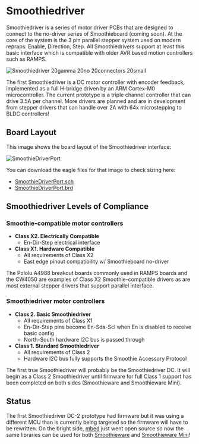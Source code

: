 
# Smoothiedriver

Smoothiedriver is a series of motor driver PCBs that are designed to connect to the no-driver series of Smoothieboard (coming soon). At the core of the system is the 3 pin parallel stepper system used on modern repraps: Enable, Direction, Step. All Smoothiedrivers support at least this basic interface which is compatible with older AVR based motion controllers such as RAMPS.

![Smoothiedriver 20gamma 20no 20connectors 20small](images/smoothiedriver-gamma-no-connectors-small.jpg)

The first Smoothiedriver is a DC motor controller with encoder feedback, implemented as a full H-bridge driven by an ARM Cortex-M0 microcontroller. The current prototype is a triple channel controller that can drive 3.5A per channel. More drivers are planned and are in development from stepper drivers that can handle over 2A with 64x microstepping to BLDC controllers!

## Board Layout

This image shows the board layout of the Smoothiedriver interface:


![SmoothieDriverPort](images/smoothie-driver-port.png)

You can download the eagle files for that image to check sizing here:

- [SmoothieDriverPort.sch](smoothiedriver/smoothiedriverport.sch)
- [SmoothieDriverPort.brd](smoothiedriver/smoothiedriverport.brd)

## Smoothiedriver Levels of Compliance

### Smoothie-compatible motor controllers

- **Class X2. Electrically Compatible**
  - En-Dir-Step electrical interface
- **Class X1. Hardware Compatible**
  - All requirements of Class X2
  - East edge pinout compatibility w/ Smoothieboard no-driver

The Pololu A4988 breakout boards commonly used in RAMPS boards and the CW4050 are examples of Class X2 Smoothie-compatible drivers as are most external stepper drivers that support parallel interface.

### Smoothiedriver motor controllers

- **Class 2. Basic Smoothiedriver**
  - All requirements of Class X1
  - En-Dir-Step pins become En-Sda-Scl when En is disabled to receive basic config
  - North-South hardware I2C bus is passed through
- **Class 1. Standard Smoothiedriver**
  - All requirements of Class 2
  - Hardware I2C bus fully supports the Smoothie Accessory Protocol

The first true Smoothiedriver will probably be the Smoothiedriver DC. It will begin as a Class 2 Smoothiedriver until firmware for full Class 1 support has been completed on both sides (Smoothieware and Smoothieware Mini).

## Status

The first Smoothiedriver DC-2 prototype had firmware but it was using a different MCU than is currently being targeted so the firmware will have to be rewritten. On the bright side, [mbed](https://www.mbed.org) just went open source so now the same libraries can be used for both [Smoothieware](smoothieware) and [Smoothieware Mini](accessory)!
